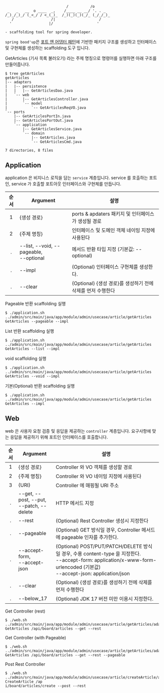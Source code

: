 ```
                            /          /o       
 _   _   __  o ____  _,    /____ __ __/ '. . _  
/_)_/_)_/ (_<_/ / <_(_)_  /_)(_)(_)(_/_ (_/_/_)_
   /                 /|                    /    
  '                 |/                    '     

- scaffolding tool for spring developer. 
```

`spring bood'up`은 [포트 앤 어댑터 패턴](https://en.wikipedia.org/wiki/Hexagonal_architecture_(software))에 기반한 패키지 구조를 생성하고 
인터페이스 및 구현체를 생성하는 scaffolding 도구 입니다.

GetArticles (기사 목록 불러오기) 라는 주제 명칭으로 명령어를 실행하면 아래 구조를 만들어줍니다.  

```
$ tree getArticles
getArticles
|-- adapters
|   |-- persistence
|   |   |-- GetArticlesDao.java
|   `-- web
|       |-- GetArticlesController.java
|       `-- model
|           `-- GetArticlesReqVO.java
`-- ports
    |-- GetArticlesPortIn.java
    |-- GetArticlesPortOut.java
    `-- application
        |-- GetArticlesService.java
        `-- domain
            |-- GetArticles.java
            `-- GetArticlesCmd.java

7 directories, 8 files
```

## Application

application 은 비지니스 로직을 담는 `service` 계층입니다. 
service 를 호출하는 포트인, service 가 호출할 포트아웃 인터페이스와 구현체를 만듭니다.

| 순서  | Argument                                    | 설명                                                                                                                                             |
|:---:|---------------------------------------------|------------------------------------------------------------------------------------------------------------------------------------------------|
|  1  | {생성 경로}                                     | ports & apdaters 패키지 및 인터페이스가 생성될 경로                                                                                                           |
|  2  | {주제 명칭}                                     | 인터페이스 및 도메인 객체 네이밍 지정에 사용된다                                                                                                                    |
|  .  | --list, --void, --pageable, <br/>--optional | 메서드 반환 타입 지정 (기본값: --optional)                                                                                                                 |
| . | --impl                                      | (Optional) 인터페이스 구현체를 생성한다.                                                                                                            
| . | --clear | (Optional) {생성 경로}를 생성하기 전에 삭제를 먼저 수행한다 


Pageable 반환 scaffolding 실행
```shell
$ ./application.sh ../admin/src/main/java/app/module/admin/usecase/article/getArticles GetArticles --pageable --impl
```

List 반환 scaffolding 실행
```shell
$ ./application.sh ../admin/src/main/java/app/module/admin/usecase/article/getArticles GetArticles --list --impl
```

void scaffolding 실행
```shell
$ ./application.sh ../admin/src/main/java/app/module/admin/usecase/article/getArticles GetArticles --void --impl
```

기본(Optional) 반환 scaffolding 실행
```shell
$ ./application.sh ../admin/src/main/java/app/module/admin/usecase/article/getArticles GetArticles --impl
```

## Web

web 은 사용자 요청 검증 및 응답을 제공하는 `controller` 계층입니다. 요구사항에 맞는 응답을 제공하기 위해 포트인 인터페이스를 호출합니다.

| 순서  | Argument | 설명                                                                                                                                                              |
|:---:|----------|-----------------------------------------------------------------------------------------------------------------------------------------------------------------|
|  1  | {생성 경로}  | Controller 와 VO 객체를 생성할 경로                                                                                                                                      |
|  2  | {주제 명칭}  | Controller 와 VO 네이밍 지정에 사용된다                                                                                                                                    |
|  3  | {URI}    | Controller 에 매핑될 URI 주소                                                                                                                                         |
|  .  | --get, --post, --put, <br/>--patch, --delete  | HTTP 메서드 지정                                                                                                                                                     |
| . | --rest | (Optional) Rest Controller 생성시 지정한다                                                                                                                             
| . | --pageable | (Optional) GET 방식일 경우, Controller 메서드에 pageable 인자를 추가한다.                                                                                                       |
| . | --accept-form, <br/>--accept-json | (Optional) POST/PUT/PATCH/DELETE 방식일 경우, 수용 content-type 을 지정한다.<br/>--accept-form: application/x-www-form-urlencoded (기본값)<br/>--accept-json: application/json |                                  
| . | --clear | (Optional) {생성 경로}를 생성하기 전에 삭제를 먼저 수행한다                                                                                                                         
| . | --below_17 | (Optional) JDK 17 버전 미만 이용시 지정한다. 

Get Controller (rest)
```shell
$ ./web.sh ../admin/src/main/java/app/module/admin/usecase/article/getArticles/adapters/web GetArticles /api/board/articles --get --rest
```

Get Controller (with Pageable)
```shell
$ ./web.sh ../admin/src/main/java/app/module/admin/usecase/article/getArticles/adapters/web GetArticles /api/board/articles --get --rest --pageable
```

Post Rest Controller
```shell
$ ./web.sh ../admin/src/main/java/app/module/admin/usecase/article/createArticle/adapters/web CreateArticle /ap
i/board/articles/create --post --rest
```